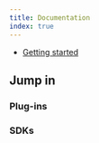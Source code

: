 ```yaml
---
title: Documentation
index: true
---
```


- [Getting started](01.getting-started.md)

## Jump in

### Plug-ins

<Stack class="lg:grid-cols-3 md:grid-cols-2 grid-cols-1">
    <Cta
        title="WooCommerce (WordPress)" 
        link="/documentation/20.woocommerce" 
        link-full
        img="/integrations/woocommerce2.svg" />
    <Cta
        title="Prestashop"
        link="/documentation/21.prestashop"
        link-full
        img="/integrations/prestashop.svg" />
    <Cta
        title="Magento 2"
        link="/documentation/23.magento2"
        link-full
        img="/integrations/magento.svg" />
</Stack>

### SDKs

<Stack class="lg:grid-cols-3 md:grid-cols-2 grid-cols-1">
    <Cta
        title="PHP" 
        link="/documentation/10.php-sdk" 
        link-full
        img="/integrations/php.svg" />
    <Cta
        title="JS/Node"
        link="/documentation/11.js-sdk"
        link-full
        img="/integrations/js.svg" />
</Stack>
